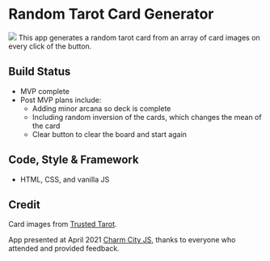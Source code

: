 # Random Tarot Card Generator
![](https://res.cloudinary.com/dcvgmixhx/image/upload/v1620761040/Random-Targot-Gen.png)
This app generates a random tarot card from an array of card images on every click of the button.

## Build Status
 - MVP complete
 - Post MVP plans include:
     - Adding minor arcana so deck is complete
     - Including random inversion of the cards, which changes the mean of the card
     - Clear button to clear the board and start again

## Code, Style & Framework
 - HTML, CSS, and vanilla JS

## Credit
Card images from [Trusted Tarot](https://www.trustedtarot.com/).

App presented at April 2021 [Charm City JS](https://charmcityjs.github.io/), thanks to everyone who attended and provided feedback.